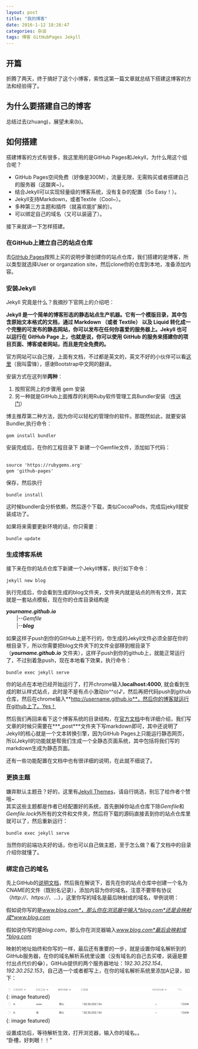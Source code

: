 ```yaml
---
layout: post
title: "我的博客"
date: 2016-1-12 18:26:47
categories: 杂谈
tags: 博客 GitHubPages Jekyll
---
```


## 开篇

折腾了两天，终于搞好了这个小博客，索性这第一篇文章就总结下搭建这博客的方法和经验得了。       

## 为什么要搭建自己的博客    
总结过去(zhuang)，展望未来(b)。       

## 如何搭建     

搭建博客的方式有很多，我这里用的是GitHub Pages和Jekyll，为什么用这个组合呢？   

* GitHub Pages空间免费（好像是300M），流量无限，无需购买或者搭建自己的服务器（这酸爽~）。   
* 结合Jekyll可以实现轻量级的博客系统，没有复杂的配置（So Easy！）。
* Jekyll支持Markdown，或者Textile（Cool~）。
* 多种第三方主题和插件（就喜欢能扩展的）。
* 可以绑定自己的域名（又可以装逼了）。

接下来就讲一下怎样搭建。   

### 在GitHub上建立自己的站点仓库   
 去[GitHub Pages](https://pages.github.com/)按照上买的说明步骤创建你的站点仓库，我们搭建的是博客，所以类型就选择User or organzation site，然后clone你的仓库到本地，准备添加内容。   
 
### 安装Jekyll
Jekyll 究竟是什么？我摘抄下官网上的介绍吧： 
   
**Jekyll 是一个简单的博客形态的静态站点生产机器。它有一个模版目录，其中包含原始文本格式的文档，通过 Markdown （或者 Textile） 以及 Liquid 转化成一个完整的可发布的静态网站，你可以发布在任何你喜爱的服务器上。Jekyll 也可以运行在 GitHub Page 上，也就是说，你可以使用 GitHub 的服务来搭建你的项目页面、博客或者网站，而且是完全免费的。** 
  
官方网站可以自己搜，上面有文档，不过都是英文的，英文不好的小伙伴可以看[这里](http://jekyll.bootcss.com/)（我叫雷锋），感谢Bootstrap中文网的翻译。  

安装方式在这列举**两种**：   
1. 按照官网上的步骤用 gem 安装   
2. 另一种就是GitHub上面推荐的利用Ruby软件管理工具Bundler安装（[传送门](https://help.github.com/articles/using-jekyll-with-pages/)）

博主推荐第二种方法，因为你可以轻松的管理你的软件。那既然如此，就要安装Bundler,执行命令：    
 
``gem install bundler``   

安装完成后，在你的工程目录下 新建一个Gemfile文件，添加如下代码：  
<pre><code>
source 'https://rubygems.org'  
gem 'github-pages' 
</code></pre>
 
 保存，然后执行  
 
 ``bundle install``  
 
 这时候bundler会分析依赖，然后逐个下载，类似CocoaPods，完成后jekyll就安装成功了。   
 
 如果将来需要更新环境的话，你只需要：
 
 ``bundle update``
    
### 生成博客系统   
 接下来在你的站点仓库下新建一个Jekyll博客，执行如下命令：
   
 ``jekyll new blog``  
 
 执行完成后，你会看到生成的blog文件夹，文件夹内就是站点的所有文件，其实就是一套站点模板，现在你的仓库目录结构是  
 
 ***yourname.github.io***   
 　　|--*Gemfile*  
 　　|--***blog***   
 
如果这样子push到你的GitHub上是不行的，你生成的Jekyll文件必须全部在你的根目录下，所以你需要把blog文件夹下的文件全部移到根目录下（***yourname.github.io*** 文件夹），这样子push到你的github上，就能正常运行了，不过别着急push，现在本地看下效果，执行命令：
  
``bundle exec jekyll serve``  

你的站点在本地已经开始运行了，打开chrome输入**localhost:4000**,
就会看到生成的默认样式站点，此时是不是有点小激动(o^^o)♪，然后再把代码push到github仓库，然后在chrome输入**http://username.github.io**，然后你的博客就运行在github上了。Yes！

然后我们再回来看下这个博客系统的目录结构，在[官方文档](http://jekyll.bootcss.com/docs/structure/)中有详细介绍，我们写文章的时候只需要在***_post***文件夹下写markdown即可，其中还说明了Jekyll的核心就是一个文本转换引擎，因为GitHub Pages上只能运行静态网页，所以Jekyll的功能就是帮我们生成一个全静态页面系统，其中包括将我们写的markdown生成为静态页面。   

还有一些功能配置在文档中也有很详细的说明，在此就不细说了。

### 更换主题
嫌弃默认主题丑？好的，这里有[Jekyll Themes](http://jekyllthemes.org/)，请自行挑选，别忘了给作者个赞哦~  
其实这些主题都是作者已经配置好的系统，首先删掉你站点仓库下除*Gemfile*和*Gemfile.lock*外所有的文件和文件夹，然后将下载的源码直接丢到你的站点仓库里就可以了，然后重新运行：

``bundle exec jekyll serve``  

当然你的前端功夫好的话，你也可以自己做主题，至于怎么做？看了文档中的目录介绍你就懂了。

### 绑定自己的域名
先上GitHub的[说明文档](https://help.github.com/articles/setting-up-a-custom-domain-with-github-pages/)，然后我在解说下，首先在你的站点仓库中创建一个名为CNAME的文件（既别名记录），添加内容为你的域名，注意不要带有协议（*http://*、*https://*、...），这里你写的域名是最后映射成的域名，举例说明：
  
假如说你写的是*www.blog.com*，那么你在浏览器中输入*blog.com*还是会映射成*www.blog.com*

假如说你写的是*blog.com*，那么你在浏览器输入*www.blog.com*最后会映射成*blog.com*

映射的地址始终和你写的一样，最后还有重要的一步，就是设置你域名解析到的GitHub服务器，在你的域名解析系统里设置（没有域名的自己去买喽，装逼是要付出点代价的😂），GitHub提供的两个服务器地址：*192.30.252.154*、*192.30.252.153*，自己选一个或者都写上，在你的域名解析系统里添加A记录，如下：  
 
![图1](/images/2016-1-12-build-my-blog/image1.jpg){: image featured}  
![图2](/images/2016-1-12-build-my-blog/image2.jpg){: image featured}  

设置成功后，等待解析生效，打开浏览器，输入你的域名。。    
“卧槽，好刺眼！！”



